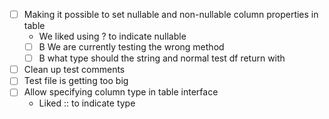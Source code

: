 *[ ] Making it possible to set nullable and non-nullable column properties in table
    * We liked using ? to indicate nullable
    * [ ] B  We are currently testing the wrong method
    * [ ] B what type should the string and normal test df return with
* [ ] Clean up test comments
* [ ] Test file is getting too big
* [ ] Allow specifying column type in table interface
  * Liked :: to indicate type